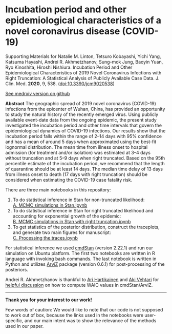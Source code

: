 # Incubation period and other epidemiological characteristics of a novel coronavirus disease (COVID-19)

Supporting Materials for Natalie M. Linton, Tetsuro Kobayashi, Yichi Yang, Katsuma Hayashi, Andrei R. Akhmetzhanov, Sung-mok Jung, Baoyin Yuan, Ryo Kinoshita, Hiroshi Nishiura. Incubation Period and Other Epidemiological Characteristics of 2019 Novel Coronavirus Infections with Right Truncation: A Statistical Analysis of Publicly Available Case Data. J. Clin. Med. **2020**, 9, 538. ([doi:10.3390/jcm9020538](http://dx.doi.org/10.3390/jcm9020538))

[See medrxiv version on github](https://github.com/aakhmetz/WuhanIncubationPeriod2020/blob/master/manuscript/Linton%20Kobayashi%20et%20al%20Medrxiv%202020%20-%20version%202.pdf)

**Abstract**
The geographic spread of 2019 novel coronavirus (COVID-19) infections from the epicenter of Wuhan, China, has provided an opportunity to study the natural history of the recently emerged virus. Using publicly available event-date data from the ongoing epidemic, the present study investigated the incubation period and other time intervals that govern the epidemiological dynamics of COVID-19 infections. Our results show that the incubation period falls within the range of 2–14 days with 95% confidence and has a mean of around 5 days when approximated using the best-fit lognormal distribution. The mean time from illness onset to hospital admission (for treatment and/or isolation) was estimated at 3–4 days without truncation and at 5–9 days when right truncated. Based on the 95th percentile estimate of the incubation period, we recommend that the length of quarantine should be at least 14 days. The median time delay of 13 days from illness onset to death (17 days with right truncation) should be considered when estimating the COVID-19 case fatality risk.

There are three main notebooks in this repository:
1. To do statistical inference in Stan for non-truncated likelihood:</br>[A. MCMC simulations in Stan.ipynb](https://nbviewer.jupyter.org/github/aakhmetz/WuhanIncubationPeriod2020/blob/master/scripts/A.%20MCMC%20simulations%20in%20Stan.ipynb)
2. To do statistical inference in Stan for right truncated likelihood and accounting for exponential growth of the epidemic:</br>[B. MCMC simulations in Stan with right truncation.ipynb](https://nbviewer.jupyter.org/github/aakhmetz/WuhanIncubationPeriod2020/blob/master/scripts/B.%20MCMC%20simulations%20in%20Stan%20with%20right%20truncation.ipynb)
3. To get statistics of the posterior distribution, construct the traceplots, and generate two main figures for manuscript:</br>[C. Processing the traces.ipynb](https://nbviewer.jupyter.org/github/aakhmetz/WuhanIncubationPeriod2020/blob/master/scripts/C.%20Processing%20the%20traces.ipynb)

For statistical inference we used [cmdStan](https://mc-stan.org/users/interfaces/cmdstan) (version 2.22.1) and run our simulation on Ubuntu platform. The first two notebooks are written in R language with invoking bash commands. The last notebook is written in Python and utilizes [ArviZ](https://arviz-devs.github.io/arviz/index.html) package (version 0.6.1) for post-processing of the posteriors. 

Andrei R. Akhmetzhanov is thankful to [Ari Hartikainen](https://github.com/ahartikainen) and [Aki Vehtari](https://github.com/avehtari) for [helpful discussion](https://discourse.mc-stan.org/t/likelihood-for-calculating-waic-in-arviz-package/13013) on how to compute WAIC values in cmdStan/ArviZ.

---------
**Thank you for your interest to our work!** 

Few words of caution: We would like to note that our code is not supposed to work out of box, because the links used in the notebooks were user-specific, and our main intent was to show the relevance of the methods used in our paper.
